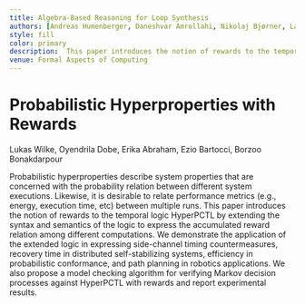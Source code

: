 ```yaml
---
title: Algebra-Based Reasoning for Loop Synthesis
authors: [Andreas Humenberger, Daneshvar Amrollahi, Nikolaj Bjørner, Laura Kovács]
style: fill
color: primary
description:  This paper introduces the notion of rewards to the temporal logic HyperPCTL by extending the syntax and semantics of the logic to express the accumulated reward relation among different computations. 
venue: Formal Aspects of Computing
---
```



# Probabilistic Hyperproperties with Rewards

Lukas Wilke, Oyendrila Dobe, Erika Abraham, Ezio Bartocci, Borzoo Bonakdarpour

Probabilistic hyperproperties describe system properties that are concerned with the probability relation between different system executions. Likewise, it is desirable to relate performance metrics (e.g., energy, execution time, etc) between multiple runs. This paper introduces the notion of rewards to the temporal logic HyperPCTL by extending the syntax and semantics of the logic to express the accumulated reward relation among different computations. We demonstrate the application of the extended logic in expressing side-channel timing countermeasures, recovery time in distributed self-stabilizing systems, efficiency in probabilistic conformance, and path planning in robotics applications. We also propose a model checking algorithm for verifying Markov decision processes against HyperPCTL with rewards and report experimental results. 

